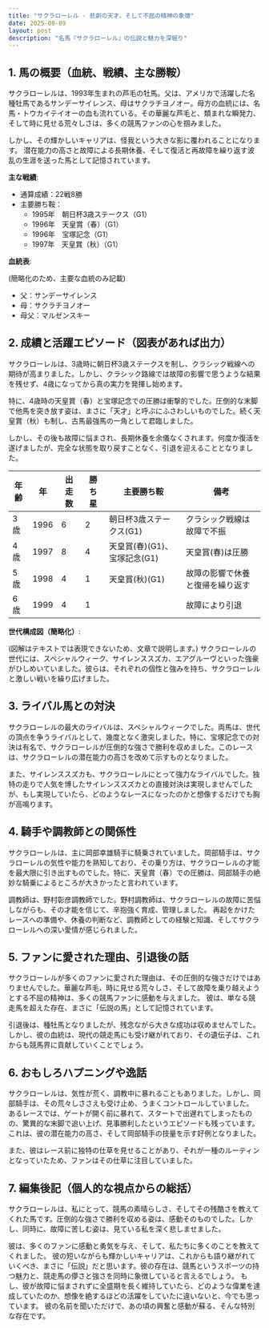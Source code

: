 ```yaml
---
title: "サクラローレル - 悲劇の天才、そして不屈の精神の象徴"
date: 2025-08-09
layout: post
description: "名馬『サクラローレル』の伝説と魅力を深堀り"
---
```


## 1. 馬の概要（血統、戦績、主な勝鞍）

サクラローレルは、1993年生まれの芦毛の牡馬。父は、アメリカで活躍した名種牡馬であるサンデーサイレンス、母はサクラチヨノオー。母方の血統には、名馬・トウカイテイオーの血も流れている。その華麗な芦毛と、類まれな瞬発力、そして時に見せる荒々しさは、多くの競馬ファンの心を掴みました。

しかし、その輝かしいキャリアは、怪我という大きな影に覆われることになります。  潜在能力の高さと故障による長期休養、そして復活と再故障を繰り返す波乱の生涯を送った馬として記憶されています。

**主な戦績**:

* 通算成績：22戦8勝
* 主要勝ち鞍：
    * 1995年　朝日杯3歳ステークス（G1）
    * 1996年　天皇賞（春）（G1）
    * 1996年　宝塚記念（G1）
    * 1997年　天皇賞（秋）（G1）


**血統表**:

(簡略化のため、主要な血統のみ記載)

* 父：サンデーサイレンス
* 母：サクラチヨノオー
* 母父：マルゼンスキー


## 2. 成績と活躍エピソード（図表があれば出力）

サクラローレルは、3歳時に朝日杯3歳ステークスを制し、クラシック戦線への期待が高まりました。しかし、クラシック路線では故障の影響で思うような結果を残せず、4歳になってから真の実力を発揮し始めます。

特に、4歳時の天皇賞（春）と宝塚記念での圧勝は衝撃的でした。圧倒的な末脚で他馬を突き放す姿は、まさに「天才」と呼ぶにふさわしいものでした。続く天皇賞（秋）も制し、古馬最強馬の一角として君臨しました。

しかし、その後も故障に悩まされ、長期休養を余儀なくされます。何度か復活を遂げましたが、完全な状態を取り戻すことなく、引退を迎えることとなりました。


| 年齢 | 年 | 出走数 | 勝ち星 | 主要勝ち鞍 | 備考 |
|---|---|---|---|---|---|
| 3歳 | 1996 | 6 | 2 | 朝日杯3歳ステークス(G1) |  クラシック戦線は故障で不振 |
| 4歳 | 1997 | 8 | 4 | 天皇賞(春)(G1)、宝塚記念(G1) | 天皇賞(春)は圧勝 |
| 5歳 | 1998 | 4 | 1 | 天皇賞(秋)(G1) | 故障の影響で休養と復帰を繰り返す |
| 6歳 | 1999 | 4 | 1 |  |  故障により引退 |



**世代構成図（簡略化）**:

(図解はテキストでは表現できないため、文章で説明します。)  サクラローレルの世代には、スペシャルウィーク、サイレンススズカ、エアグルーヴといった強豪がひしめいていました。彼らは、それぞれの個性と強みを持ち、サクラローレルと激しい戦いを繰り広げました。


## 3. ライバル馬との対決

サクラローレルの最大のライバルは、スペシャルウィークでした。両馬は、世代の頂点を争うライバルとして、幾度となく激突しました。特に、宝塚記念での対決は有名で、サクラローレルが圧倒的な強さで勝利を収めました。このレースは、サクラローレルの潜在能力の高さを改めて示すものとなりました。

また、サイレンススズカも、サクラローレルにとって強力なライバルでした。独特の走りで人気を博したサイレンススズカとの直接対決は実現しませんでしたが、もし実現していたら、どのようなレースになったのかと想像するだけでも胸が高鳴ります。


## 4. 騎手や調教師との関係性

サクラローレルは、主に岡部幸雄騎手に騎乗されていました。岡部騎手は、サクラローレルの気性や能力を熟知しており、その乗り方は、サクラローレルの才能を最大限に引き出すものでした。特に、天皇賞（春）での圧勝は、岡部騎手の絶妙な騎乗によるところが大きかったと言われています。

調教師は、野村彰彦調教師でした。野村調教師は、サクラローレルの故障に苦悩しながらも、その才能を信じて、辛抱強く育成、管理しました。  再起をかけたレースへの準備や、休養の判断など、調教師としての経験と知識、そしてサクラローレルへの深い愛情が感じられました。


## 5. ファンに愛された理由、引退後の話

サクラローレルが多くのファンに愛された理由は、その圧倒的な強さだけではありませんでした。華麗な芦毛、時に見せる荒々しさ、そして故障を乗り越えようとする不屈の精神は、多くの競馬ファンに感動を与えました。  彼は、単なる競走馬を超えた存在、まさに「伝説の馬」として記憶されています。

引退後は、種牡馬となりましたが、残念ながら大きな成功は収めませんでした。しかし、彼の血統は、現代の競走馬にも受け継がれており、その遺伝子は、これからも競馬界に貢献していくことでしょう。


## 6. おもしろハプニングや逸話

サクラローレルは、気性が荒く、調教中に暴れることもありました。しかし、岡部騎手は、その荒々しささえも受け止め、うまくコントロールしていました。  あるレースでは、ゲートが開く前に暴れて、スタートで出遅れてしまったものの、驚異的な末脚で追い上げ、見事勝利したというエピソードも残っています。  これは、彼の潜在能力の高さ、そして岡部騎手の技量を示す好例となりました。

また、彼はレース前に独特の仕草を見せることがあり、それが一種のルーティンとなっていたため、ファンはその仕草に注目していました。


## 7. 編集後記（個人的な視点からの総括）

サクラローレルは、私にとって、競馬の素晴らしさ、そしてその残酷さを教えてくれた馬です。圧倒的な強さで勝利を収める姿は、感動そのものでした。しかし、同時に、故障に苦しむ姿は、見ている私を深く悲しませました。

彼は、多くのファンに感動と勇気を与え、そして、私たちに多くのことを教えてくれました。  彼の短いながらも輝かしいキャリアは、これからも語り継がれていくべき、まさに「伝説」だと思います。彼の存在は、競馬というスポーツの持つ魅力と、競走馬の儚さと強さを同時に象徴していると言えるでしょう。  もし、彼が故障に悩まされずに全盛期を長く維持していたら、どのような偉業を達成していたのか、想像を絶するほどの活躍をしていたに違いないと、今でも思っています。  彼の名前を聞いただけで、あの頃の興奮と感動が蘇る、そんな特別な存在です。
